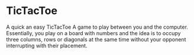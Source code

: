 # TicTacToe
A quick an easy TicTacToe
A game to play between you and the computer. Essentially, you play on a board with numbers and the idea is to occupy three columns, rows or diagonals at the same time without your opponent interrupting with their placement. 

